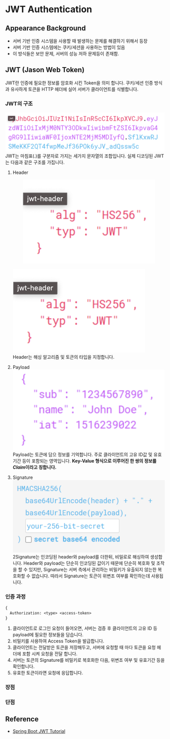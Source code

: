 # JWT Authentication

## Appearance Background
* 서버 기반 인증 시스템을 사용할 때 발생하는 문제를 해결하기 위해서 등장
* 서버 기반 인증 시스템에는 쿠키/세션을 사용하는 방법이 있음
* 이 방식들은 보안 문제, 서버의 성능 저하 문제등이 존재함.

## JWT (Jason Web Token)
JWT란 인증에 필요한 정보를 암호화 시킨 Token을 의미 합니다.
쿠키/세션 인증 방식과 유사하게 토큰을 HTTP 헤더에 실어 서버가 클라이언트를 식별합니다.
### JWT의 구조
![jwt](./image/jwt.png)
JWT는 마침표(.)를 구분자로 가지는 세가지 문자열의 조합입니다.
실제 디코딩된 JWT는 다음과 같은 구조를 가집니다.
1. Header<br>
   
   <p align="center"><img src="./image/header.png"></p>
   
   ![header](./image/header.png)<br>
   Header는 해싱 알고리즘 및 토큰의 타입을 지정합니다.
2. Payload<br>
   ![payload](./image/payload.png)<br>
    Payload는 토큰에 담으 정보를 기억합니다.
    주로 클라이언트의 고유 ID값 및 유효기간 등이 포함되는 영역입니다.
    **Key-Value 형식으로 이루어진 한 쌍의 정보를 *Claim*이라고 칭합니다.**  
3. Signature<br>
    ![signature](./image/signature.png)<br>
    2Signature는 인코딩된 header와 payload를 더한뒤, 비밀로로 해싱하여 생성합니다.
    Header와 payload는 단순히 인코딩된 값이기 때문에 단순히 복호화 및 조작을 할 수 있지만, Signature는 서버 측에서 관리하는 비밀키가 유출되지
    않는한 복호화할 수 없습니다. 따라서 Signature는 토큰이 위변조 여부를 확인하는데 사용됩니다.
### 인증 과정

```text
{
  Authorization: <type> <access-token>  
}
```
1. 클라이언트로 로그인 요청이 들어오면, 서버는 검증 후 클라이언트의 고유 ID 등
payload에 필요한 정보들을 담습니다.
2. 비밀키를 사용하여 Access Token을 발급합니다.
3. 클라이언트는 전달받은 토큰을 저장해두고, 서버에 요청할 때 마다 토큰을 요청 헤더에
포함 시켜 요청을 전달 합니다.
4. 서버는 토큰의 Signature를 비밀키로 복호화한 다음, 위변조 여부 및 유효기간 등을 확인합니다.
5. 유효한 토큰이라면 요청에 응답합니다.

### 장점

### 단점

## Reference
* [Spring Boot JWT Tutorial](https://www.inflearn.com/course/%EC%8A%A4%ED%94%84%EB%A7%81%EB%B6%80%ED%8A%B8-jwt/dashboard)
